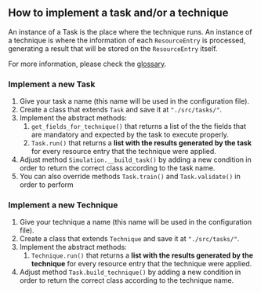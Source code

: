 ## How to implement a task and/or a technique

An instance of a Task is the place where the technique runs. An instance of a technique is where the information of 
each `ResourceEntry` is processed, generating a result that will be stored on the `ResourceEntry` itself.  

For more information, please check the [glossary](./glossary.md).

### Implement a new Task

1. Give your task a name (this name will be used in the configuration file).
2. Create a class that extends `Task` and save it at `"./src/tasks/"`.
3. Implement the abstract methods: 
    1. `get_fields_for_technique()` that returns a list of the the fields that are mandatory and expected 
       by the task to execute properly.  
    2. `Task.run()` that returns a **list with the results generated by the task** for every resource entry that the 
       technique were applied.
4. Adjust method `Simulation.__build_task()` by adding a new condition in order to return the correct class according 
   to the task name.
5. You can also override methods `Task.train()` and `Task.validate()` in order to perform 

### Implement a new Technique

1. Give your technique a name (this name will be used in the configuration file).
2. Create a class that extends `Technique` and save it at `"./src/tasks/"`.
3. Implement the abstract methods:
    1. `Technique.run()` that returns a **list with the results generated by the technique** for every resource entry 
       that the technique were applied.
4. Adjust method `Task.build_technique()` by adding a new condition in order to return the correct class according 
   to the technique name.